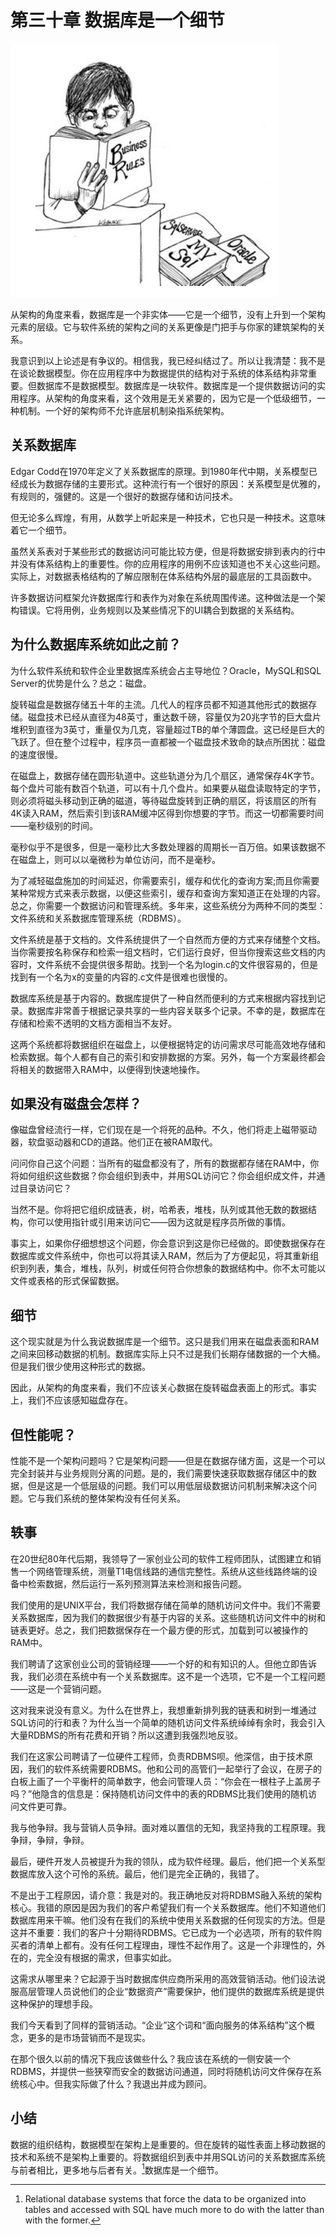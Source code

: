 # 第三十章 数据库是一个细节

![](/assets/30/c30.png)

从架构的角度来看，数据库是一个非实体——它是一个细节，没有上升到一个架构元素的层级。它与软件系统的架构之间的关系更像是门把手与你家的建筑架构的关系。

我意识到以上论述是有争议的。相信我，我已经纠结过了。所以让我清楚：我不是在谈论数据模型。你在应用程序中为数据提供的结构对于系统的体系结构非常重要。但数据库不是数据模型。数据库是一块软件。数据库是一个提供数据访问的实用程序。从架构的角度来看，这个效用是无关紧要的，因为它是一个低级细节，一种机制。一个好的架构师不允许底层机制染指系统架构。

## 关系数据库

Edgar Codd在1970年定义了关系数据库的原理。到1980年代中期，关系模型已经成长为数据存储的主要形式。这种流行有一个很好的原因：关系模型是优雅的，有规则的，强健的。这是一个很好的数据存储和访问技术。

但无论多么辉煌，有用，从数学上听起来是一种技术，它也只是一种技术。这意味着它一个细节。

虽然关系表对于某些形式的数据访问可能比较方便，但是将数据安排到表内的行中并没有体系结构上的重要性。你的应用程序的用例不应该知道也不关心这些问题。实际上，对数据表格结构的了解应限制在体系结构外层的最底层的工具函数中。

许多数据访问框架允许数据库行和表作为对象在系统周围传递。这种做法是一个架构错误。它将用例，业务规则以及某些情况下的UI耦合到数据的关系结构。

## 为什么数据库系统如此之前？

为什么软件系统和软件企业里数据库系统会占主导地位？Oracle，MySQL和SQL Server的优势是什么？总之：磁盘。

旋转磁盘是数据存储五十年的主流。几代人的程序员都不知道其他形式的数据存储。磁盘技术已经从直径为48英寸，重达数千磅，容量仅为20兆字节的巨大盘片堆积到直径为3英寸，重量仅为几克，容量超过TB的单个薄圆盘。这已经是巨大的飞跃了。但在整个过程中，程序员一直都被一个磁盘技术致命的缺点所困扰：磁盘的速度很慢。

在磁盘上，数据存储在圆形轨道中。这些轨道分为几个扇区，通常保存4K字节。每个盘片可能有数百个轨道，可以有十几个盘片。如果要从磁盘读取特定的字节，则必须将磁头移动到正确的磁道，等待磁盘旋转到正确的扇区，将该扇区的所有4K读入RAM，然后索引到该RAM缓冲区得到你想要的字节。而这一切都需要时间——毫秒级别的时间。

毫秒似乎不是很多，但是一毫秒比大多数处理器的周期长一百万倍。如果该数据不在磁盘上，则可以以毫微秒为单位访问，而不是毫秒。

为了减轻磁盘施加的时间延迟，你需要索引，缓存和优化的查询方案;而且你需要某种常规方式来表示数据，以便这些索引，缓存和查询方案知道正在处理的内容。总之，你需要一个数据访问和管理系统。多年来，这些系统分为两种不同的类型：文件系统和关系数据库管理系统（RDBMS）。

文件系统是基于文档的。文件系统提供了一个自然而方便的方式来存储整个文档。当你需要按名称保存和检索一组文档时，它们运行良好，但当你搜索这些文档的内容时，文件系统不会提供很多帮助。找到一个名为login.c的文件很容易的，但是找到有一个名为x的变量的内容的.c文件是很难也很慢的。

数据库系统是基于内容的。数据库提供了一种自然而便利的方式来根据内容找到记录。数据库非常善于根据记录共享的一些内容关联多个记录。不幸的是，数据库在存储和检索不透明的文档方面相当不友好。

这两个系统都将数据组织在磁盘上，以便根据特定的访问需求尽可能高效地存储和检索数据。每个人都有自己的索引和安排数据的方案。另外，每一个方案最终都会将相关的数据带入RAM中，以便得到快速地操作。

## 如果没有磁盘会怎样？

像磁盘曾经流行一样，它们现在是一个将死的品种。不久，他们将走上磁带驱动器，软盘驱动器和CD的道路。他们正在被RAM取代。

问问你自己这个问题：当所有的磁盘都没有了，所有的数据都存储在RAM中，你将如何组织这些数据？你会组织到表中，并用SQL访问它？你会组织成文件，并通过目录访问它？

当然不是。你将把它组织成链表，树，哈希表，堆栈，队列或其他无数的数据结构，你可以使用指针或引用来访问它——因为这就是程序员所做的事情。

事实上，如果你仔细想想这个问题，你会意识到这是你已经做的。即使数据保存在数据库或文件系统中，你也可以将其读入RAM，然后为了方便起见，将其重新组织到列表，集合，堆栈，队列，树或任何符合你想象的数据结构中。你不太可能以文件或表格的形式保留数据。

## 细节

这个现实就是为什么我说数据库是一个细节。这只是我们用来在磁盘表面和RAM之间来回移动数据的机制。数据库实际上只不过是我们长期存储数据的一个大桶。但是我们很少使用这种形式的数据。

因此，从架构的角度来看，我们不应该关心数据在旋转磁盘表面上的形式。事实上，我们不应该感知磁盘存在。

## 但性能呢？

性能不是一个架构问题吗？它是架构问题——但是在数据存储方面，这是一个可以完全封装并与业务规则分离的问题。是的，我们需要快速获取数据存储区中的数据，但是这是一个低层级的问题。我们可以用低层级数据访问机制来解决这个问题。它与我们系统的整体架构没有任何关系。

## 轶事

在20世纪80年代后期，我领导了一家创业公司的软件工程师团队，试图建立和销售一个网络管理系统，测量T1电信线路的通信完整性。系统从这些线路终端的设备中检索数据，然后运行一系列预测算法来检测和报告问题。

我们使用的是UNIX平台，我们将数据存储在简单的随机访问文件中。我们不需要关系数据库，因为我们的数据很少有基于内容的关系。这些随机访问文件中的树和链表更好。总之，我们把数据保存在一个最方便的形式，加载到可以被操作的RAM中。

我们聘请了这家创业公司的营销经理——一个好的和有知识的人。但他立即告诉我，我们必须在系统中有一个关系数据库。这不是一个选项，它不是一个工程问题——这是一个营销问题。

这对我来说没有意义。为什么在世界上，我想重新排列我的链表和树到一堆通过SQL访问的行和表？为什么当一个简单的随机访问文件系统绰绰有余时，我会引入大量RDBMS的所有花费和开销？所以这遭到我强烈地反驳。

我们在这家公司聘请了一位硬件工程师，负责RDBMS呗。他深信，由于技术原因，我们的软件系统需要RDBMS。他和公司的高管们一起举行了会议，在房子的白板上画了一个平衡杆的简单数字，他会问管理人员：“你会在一根柱子上盖房子吗？”他隐含的信息是：保持随机访问文件中的表的RDBMS比我们使用的随机访问文件更可靠。

我与他争辩。我与营销人员争辩。面对难以置信的无知，我坚持我的工程原理。我争辩，争辩，争辩。

最后，硬件开发人员被提升为我的领队，成为软件经理。最后，他们把一个关系型数据库放入这个可怜的系统。最后，他们是完全正确的，我错了。

不是出于工程原因，请介意：我是对的。我正确地反对将RDBMS融入系统的架构核心。我错的原因是因为我们的客户希望我们有一个关系数据库。他们不知道他们数据库用来干嘛。他们没有在我们的系统中使用关系数据的任何现实的方法。但是这并不重要：我们的客户十分期待RDBMS。它已成为一个必选项，所有的软件购买者的清单上都有。没有任何工程理由，理性不起作用了。这是一个非理性的，外在的，完全没有根据的需求，但事实如此。

这需求从哪里来？它起源于当时数据库供应商所采用的高效营销活动。他们设法说服高层管理人员说他们的企业“数据资产”需要保护，他们提供的数据库系统是提供这种保护的理想手段。

我们今天看到了同样的营销活动。“企业”这个词和“面向服务的体系结构”这个概念，更多的是市场营销而不是现实。

在那个很久以前的情况下我应该做些什么？我应该在系统的一侧安装一个RDBMS，并提供一些狭窄而安全的数据访问通道，同时将随机访问文件保存在系统核心中。但我实际做了什么？我退出并成为顾问。

## 小结

数据的组织结构，数据模型在架构上是重要的。但在旋转的磁性表面上移动数据的技术和系统不是架构上重要的。将数据组织到表中并用SQL访问的关系数据库系统与前者相比，更多地与后者有关。[^1]数据库是一个细节。

[^1]: Relational database systems that force the data to be organized into tables and accessed with SQL have much more to do with the latter than with the former. 

